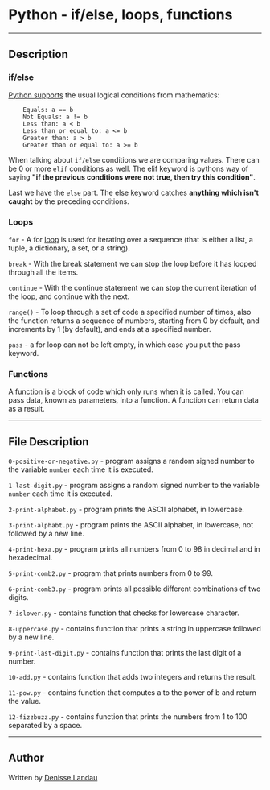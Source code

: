 # Python - if/else, loops, functions
---

## Description

### if/else

[Python supports](https://www.w3schools.com/python/python_conditions.asp) the usual logical conditions from mathematics:

		Equals: a == b
		Not Equals: a != b
		Less than: a < b
		Less than or equal to: a <= b
		Greater than: a > b
		Greater than or equal to: a >= b

When talking about ``if/else`` conditions we are comparing values. There can be 0 or more ``elif`` conditions as well.  The elif keyword is pythons way of saying **"if the previous conditions were not true, then try this condition"**.

Last we have the ``else`` part. The else keyword catches **anything which isn't caught** by the preceding conditions.

### Loops

``for`` - A for [loop](https://www.w3schools.com/python/python_for_loops.asp) is used for iterating over a sequence (that is either a list, a tuple, a dictionary, a set, or a string).

``break`` - With the break statement we can stop the loop before it has looped through all the items.

``continue`` - With the continue statement we can stop the current iteration of the loop, and continue with the next.

``range()`` - To loop through a set of code a specified number of times, also the function returns a sequence of numbers, starting from 0 by default, and increments by 1 (by default), and ends at a specified number.

``pass`` - a for loop can not be left empty, in which case you put the pass keyword.

### Functions

A [function](https://www.w3schools.com/python/python_functions.asp) is a block of code which only runs when it is called. You can pass data, known as parameters, into a function. A function can return data as a result.

---

## File Description

``0-positive-or-negative.py`` - program assigns a random signed number to the variable ``number`` each time it is executed.

``1-last-digit.py`` - program assigns a random signed number to the variable ``number`` each time it is executed.

``2-print-alphabet.py`` - program prints the ASCII alphabet, in lowercase.

``3-print-alphabt.py`` - program prints the ASCII alphabet, in lowercase, not followed by a new line.

``4-print-hexa.py`` - program prints all numbers from 0 to 98 in decimal and in hexadecimal.

``5-print-comb2.py`` - program that prints numbers from 0 to 99.

``6-print-comb3.py`` - program prints all possible different combinations of two digits.

``7-islower.py`` - contains function that checks for lowercase character.

``8-uppercase.py`` - contains function that prints a string in uppercase followed by a new line.

``9-print-last-digit.py`` - contains function that prints the last digit of a number.

``10-add.py`` - contains function that adds two integers and returns the result.

``11-pow.py`` - contains function that computes a to the power of b and return the value.

``12-fizzbuzz.py`` - contains function that prints the numbers from 1 to 100 separated by a space.

---

## Author

Written by [Denisse Landau](https://www.linkedin.com/in/denisselandau/ "Denisse Landau")
